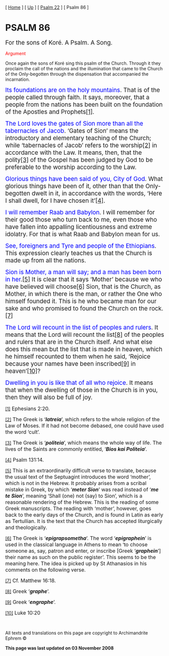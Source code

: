 \[ [Home](index.md) \] \[ [Up](psalm_commentary.md) \] \[ [Psalm 22](psalm_22.md) \] \[ Psalm 86 \]

<span style="color:red"></span>

PSALM 86
========

<span style="font-size:14.0pt;mso-bidi-font-size:12.0pt">For the sons of Koré. A Psalm. A Song. </span>

<span style="mso-bidi-font-size: 12.0pt; color: red; font-style: normal">Argument</span>

Once again the sons of Koré sing this psalm of the Church. Through it they proclaim the call of the nations and the illumination that came to the Church of the Only-begotten through the dispensation that accompanied the incarnation.

<span style="font-size:14.0pt;
mso-bidi-font-size:12.0pt;color:blue">Its foundations are on the holy mountains</span><span style="font-size:14.0pt;mso-bidi-font-size:12.0pt">. That is of the people called through faith. It says, moreover, that a people from the nations has been built on the foundation of the Apostles and Prophets<a href="#_ftn1" id="_ftnref1">[1]</a>. </span>

<span style="font-size:14.0pt;
mso-bidi-font-size:12.0pt;color:blue">The Lord loves the gates of Sion more than all the tabernacles of Jacob</span><span style="font-size:14.0pt;
mso-bidi-font-size:12.0pt">. ‘Gates of Sion’ means the introductory and elementary teaching of the Church; while ‘tabernacles of Jacob’ refers to the worship<a href="#_ftn2" id="_ftnref2">[2]</a> in accordance with the Law. It means, then, that the polity<a href="#_ftn3" id="_ftnref3">[3]</a> of the Gospel has been judged by God to be preferable to the worship according to the Law. </span>

<span style="font-size:14.0pt;
mso-bidi-font-size:12.0pt;color:blue">Glorious things have been said of you, City of God</span><span style="font-size:14.0pt;mso-bidi-font-size:12.0pt">. What glorious things have been of it, other than that the Only-begotten dwelt in it, in accordance with the words, ‘Here I shall dwell, for I have chosen it’<a href="#_ftn4" id="_ftnref4">[4]</a>. </span>

<span style="font-size:14.0pt;
mso-bidi-font-size:12.0pt;color:blue">I will remember Raab and Babylon</span><span style="font-size:14.0pt;mso-bidi-font-size:12.0pt">. I will remember for their good those who turn back to me, even those who have fallen into appalling licentiousness and extreme idolatry. For that is what Raab and Babylon mean for us. </span>

<span style="font-size:14.0pt;
mso-bidi-font-size:12.0pt;color:blue">See, foreigners and Tyre and people of the Ethiopians</span><span style="font-size:14.0pt;mso-bidi-font-size:12.0pt">. This expression clearly teaches us that the Church is made up from all the nations. </span>

<span style="font-size:14.0pt;
mso-bidi-font-size:12.0pt;color:blue">Sion is Mother, a man will say; and a man has been born in her</span><span style="font-size:14.0pt;mso-bidi-font-size:
12.0pt">.<a href="#_ftn5" id="_ftnref5">[5]</a> It is clear that it says ‘Mother’ because we who have believed will choose<a href="#_ftn6" id="_ftnref6">[6]</a> Sion, that is the Church, as Mother, in which there is the man, or rather the One who himself founded it. This is he who became man for our sake and who promised to found the Church on the rock.<a href="#_ftn7" id="_ftnref7">[7]</a> </span>

<span style="font-size:14.0pt;
mso-bidi-font-size:12.0pt;color:blue">The Lord will recount in the list of peoples and rulers</span><span style="font-size:14.0pt;mso-bidi-font-size:12.0pt">. It means that the Lord will recount the list<a href="#_ftn8" id="_ftnref8">[8]</a> of the peoples and rulers that are in the Church itself. And what else does this mean but the list that is made in heaven, which he himself recounted to them when he said, ‘Rejoice because your names have been inscribed<a href="#_ftn9" id="_ftnref9">[9]</a> in heaven’<a href="#_ftn10" id="_ftnref10">[10]</a>? </span>

<span style="font-size:14.0pt;
mso-bidi-font-size:12.0pt;color:blue">Dwelling in you is like that of all who rejoice</span><span style="font-size:14.0pt;mso-bidi-font-size:12.0pt">. It means that when the dwelling of those in the Church is in you, then they will also be full of joy. </span>

<a href="#_ftnref1" id="_ftn1">[1]</a><span style="font-size:12.0pt;mso-bidi-font-size:10.0pt"> Ephesians 2:20. </span>

<a href="#_ftnref2" id="_ftn2">[2]</a><span style="font-size:12.0pt;mso-bidi-font-size:10.0pt"> The Greek is ‘***latreia***’, which refers to the whole religion of the Law of Moses. If it had not become debased, one could have used the word ‘cult’. </span>

<a href="#_ftnref3" id="_ftn3">[3]</a><span style="font-size:12.0pt;mso-bidi-font-size:10.0pt"> The Greek is ‘***politeia***’, which means the whole way of life. The lives of the Saints are commonly entitled, ‘***Bios kai Politeia***’. </span>

<a href="#_ftnref4" id="_ftn4">[4]</a><span style="font-size:12.0pt;mso-bidi-font-size:10.0pt"> Psalm 131:14. </span>

<a href="#_ftnref5" id="_ftn5">[5]</a><span style="font-size:12.0pt;mso-bidi-font-size:10.0pt"> This is an extraordinarily difficult verse to translate, because the usual text of the Septuagint introduces the word ‘mother’, which is not in the Hebrew. It probably arises from a scribal mistake in Greek, by which ‘***meter Sion***’ was read instead of ‘***me te Sion***’, meaning ‘Shall (one) not (say) to Sion’, which is a reasonable rendering of the Hebrew. This is the reading of some Greek manuscripts. The reading with ‘mother’, however, goes back to the early days of the Church, and is found in Latin as early as Tertullian. It is the text that the Church has accepted liturgically and theologically. </span>

<a href="#_ftnref6" id="_ftn6">[6]</a><span style="font-size:12.0pt;mso-bidi-font-size:10.0pt"> The Greek is ‘***epigrapsometha***’. The word ‘***epigraphein***’ is used in the classical language in Athens to mean ‘to choose someone as, say, patron and enter, or inscribe \[Greek ‘***graphein***’\] their name as such on the public register’. This seems to be the meaning here. The idea is picked up by St Athanasios in his comments on the following verse. </span>

<a href="#_ftnref7" id="_ftn7">[7]</a><span style="font-size:12.0pt;mso-bidi-font-size:10.0pt"> Cf. Matthew 16:18. </span>

<a href="#_ftnref8" id="_ftn8">[8]</a><span style="font-size:12.0pt;mso-bidi-font-size:10.0pt"> Greek ‘***graphe***’. </span>

<a href="#_ftnref9" id="_ftn9">[9]</a><span style="font-size:12.0pt;mso-bidi-font-size:10.0pt"> Greek ‘***engraphe***’. </span>

<a href="#_ftnref10" id="_ftn10">[10]</a><span style="font-size:12.0pt;mso-bidi-font-size:10.0pt"> Luke 10:20 </span>

 

All texts and translations on this page are copyright to
Archimandrite Ephrem ©

**This page was last updated on 03 November 2008**
